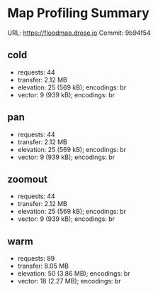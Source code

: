 # Map Profiling Summary
URL: https://floodmap.drose.io
Commit: 9b94f54

## cold
- requests: 44
- transfer: 2.12 MB
- elevation: 25 (569 kB); encodings: br
- vector: 9 (939 kB); encodings: br

## pan
- requests: 44
- transfer: 2.12 MB
- elevation: 25 (569 kB); encodings: br
- vector: 9 (939 kB); encodings: br

## zoomout
- requests: 44
- transfer: 2.12 MB
- elevation: 25 (569 kB); encodings: br
- vector: 9 (939 kB); encodings: br

## warm
- requests: 89
- transfer: 8.05 MB
- elevation: 50 (3.86 MB); encodings: br
- vector: 18 (2.27 MB); encodings: br
